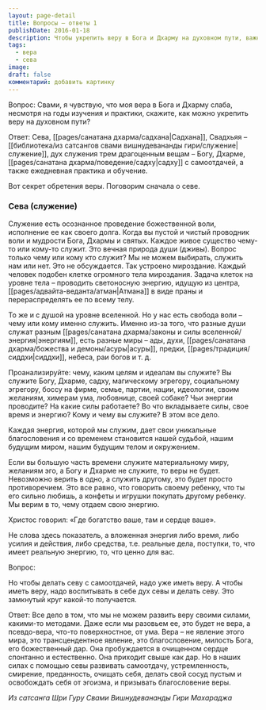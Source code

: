 ```yaml
---
layout: page-detail
title: Вопросы – ответы 1
publishDate: 2016-01-18
description: Чтобы укрепить веру в Бога и Дхарму на духовном пути, важно сочетать служение (севу), ежедневную практику (садхану) и изучение писаний (свадхьяю). Истинная вера рождается не только из знаний, но и из самоотдачи, смирения и реальных поступков, когда вы посвящаете энергию, время и действия Богу, Дхарме и садху. Служение с самоотдачей очищает сердце, делает его открытым для благословения веры, которая приходит как милость свыше. Вера укрепляется через регулярное служение, молитву, медитацию, участие в жизни духовного сообщества и благодарность за полученные дары. Необходимо анализировать, чему вы реально служите, и сознательно выбирать служение высшим духовным ценностям.
tags:
  - вера
  - сева
image: 
draft: false
комментарий: добавить картинку
---
```


Вопрос: Свами, я чувствую, что моя вера в Бога и Дхарму слаба, несмотря на годы изучения и практики, скажите, как можно укрепить веру на духовном пути?

Ответ: Сева, [[pages/санатана дхарма/садхана|Садхана]], Свадхьяя – [[библиотека/из сатсангов свами вишнудевананды гири/служение|служение]], дух служения трем драгоценным вещам – Богу, Дхарме, [[pages/санатана дхарма/поведение/садху|садху]] с самоотдачей, а также ежедневная практика и обучение.

Вот секрет обретения веры. Поговорим сначала о севе.

### Сева (служение)

Служение есть осознанное проведение божественной воли, исполнение ее как своего долга. Когда вы пустой и чистый проводник воли и мудрости Бога, Дхармы и святых. Каждое живое существо чему-то или кому-то служит. Это вечная природа души (дживы). Вопрос только чему или кому кто служит? Мы не можем выбирать, служить нам или нет. Это не обсуждается. Так устроено мироздание. Каждый человек подобен клетке огромного тела мироздания. Задача клеток на уровне тела – проводить светоносную энергию, идущую из центра, [[pages/адвайта-веданта/атман|Атмана]] в виде праны и перераспределять ее по всему телу. 

То же и с душой на уровне вселенной. Но у нас есть свобода воли – чему или кому именно служить. Именно из-за того, что разные души служат разным [[pages/санатана дхарма/законы и силы вселенной/энергия|энергиям]], есть разные миры – ады, духи, [[pages/санатана дхарма/божества и демоны/асуры|асуры]], предки, [[pages/традиция/сиддхи|сиддхи]], небеса, раи богов и т. д.

Проанализируйте: чему, каким целям и идеалам вы служите? Вы служите Богу, Дхарме, садху, магическому эгрегору, социальному эгрегору, боссу на фирме, семье, партии, нации, идеологии, своим желаниям, химерам ума, любовнице, своей собаке? Чьи энергии проводите? На какие силы работаете? Во что вкладываете силы, свое время и энергию? Кому и чему вы служите? В этом все дело.

Каждая энергия, которой мы служим, дает свои уникальные благословения и со временем становится нашей судьбой, нашим будущим миром, нашим будущим телом и окружением.

Если вы большую часть времени служите материальному миру, желаниям эго, а Богу и Дхарме не служите, то веры не будет. Невозможно верить в одно, а служить другому, это будет просто противоречием. Это все равно, что говорить своему ребенку, что ты его сильно любишь, а конфеты и игрушки покупать другому ребенку. Мы верим в то, чему отдаем свою энергию.

Христос говорил: «Где богатство ваше, там и сердце ваше».

Не слова здесь показатель, а вложенная энергия либо время, либо усилия и действия, либо средства, т.е. реальные дела, поступки, то, что имеет реальную энергию, то, что ценно для вас.

Вопрос:

Но чтобы делать севу с самоотдачей, надо уже иметь веру. А чтобы иметь веру, надо воспитывать в себе дух севы и делать севу. Это замкнутый круг какой-то получается.

Ответ: Все дело в том, что мы не можем развить веру своими силами, какими-то методами. Даже если мы разовьем ее, это будет не вера, а псевдо-вера, что-то поверхностное, от ума. Вера – не явление этого мира, это трансцендентное явление, это благословение, милость Бога, его божественный дар. Она пробуждается в очищенном сердце спонтанно и естественно. Она приходит свыше как дар. Но в наших силах с помощью севы развивать самоотдачу, устремленность, смирение, преданность, очищать себя, делать свой сосуд пустым и освобождать себя от эгоизма, и призывать благословение веры.

*Из сатсанга Шри Гуру Свами Вишнудевананды Гири Махараджа*
